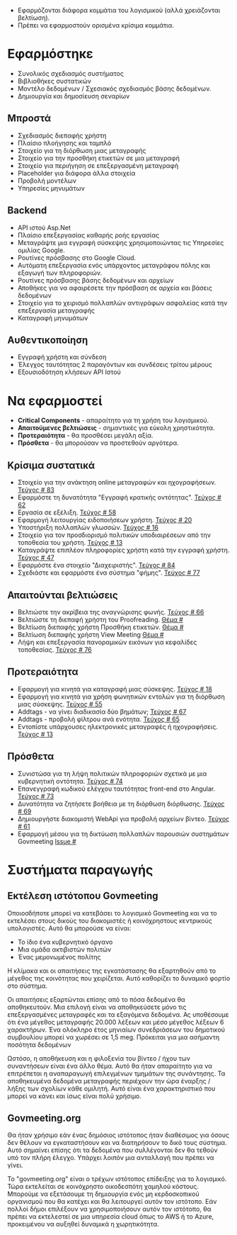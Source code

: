 <!-- Do not edit this file. It was translated by Google. -->

<ul>
<li> Εφαρμόζονται διάφορα κομμάτια του λογισμικού (αλλά χρειάζονται βελτίωση). </li>
<li> Πρέπει να εφαρμοστούν ορισμένα κρίσιμα κομμάτια. </li>
</ul><h1> Εφαρμόστηκε </h1>
<ul>
<li> Συνολικός σχεδιασμός συστήματος </li>
<li> Βιβλιοθήκες συστατικών </li>
<li> Μοντέλο δεδομένων / Σχεσιακός σχεδιασμός βάσης δεδομένων. </li>
<li> Δημιουργία και δημοσίευση σεναρίων </li>
</ul><h2> Μπροστά </h2>
<ul>
<li> Σχεδιασμός διεπαφής χρήστη </li>
<li> Πλαίσιο πλοήγησης και ταμπλό </li>
<li> Στοιχείο για τη διόρθωση μιας μεταγραφής </li>
<li> Στοιχείο για την προσθήκη ετικετών σε μια μεταγραφή </li>
<li> Στοιχείο για περιήγηση σε επεξεργασμένη μεταγραφή </li>
<li> Placeholder για διάφορα άλλα στοιχεία </li>
<li> Προβολή μοντέλων </li>
<li> Υπηρεσίες μηνυμάτων </li>
</ul><h2> Backend </h2>
<ul>
<li> API ιστού Asp.Net </li>
<li> Πλαίσιο επεξεργασίας καθαρής ροής εργασίας </li>
<li> Μεταγράψτε μια εγγραφή σύσκεψης χρησιμοποιώντας τις Υπηρεσίες ομιλίας Google. </li>
<li> Ρουτίνες πρόσβασης στο Google Cloud. </li>
<li> Αυτόματη επεξεργασία ενός υπάρχοντος μεταγράφου πόλης και εξαγωγή των πληροφοριών. </li>
<li> Ρουτίνες πρόσβασης βάσης δεδομένων και αρχείων </li>
<li> Αποθήκες για να αφαιρέσετε την πρόσβαση σε αρχεία και βάσεις δεδομένων </li>
<li> Στοιχείο για το χειρισμό πολλαπλών αντιγράφων ασφαλείας κατά την επεξεργασία μεταγραφής </li>
<li> Καταγραφή μηνυμάτων </li>
</ul><h2> Αυθεντικοποίηση </h2>
<ul>
<li> Εγγραφή χρήστη και σύνδεση </li>
<li> Έλεγχος ταυτότητας 2 παραγόντων και συνδέσεις τρίτου μέρους </li>
<li> Εξουσιοδότηση κλήσεων API Ιστού </li>
</ul><h1> Να εφαρμοστεί </h1>
<ul>
<li> <b>Critical Components</b> - απαραίτητο για τη χρήση του λογισμικού. </li>
<li> <b>Απαιτούμενες βελτιώσεις</b> - σημαντικές για εύκολη χρηστικότητα. </li>
<li> <b>Προτεραιότητα</b> - θα προσθέσει μεγάλη αξία. </li>
<li> <b>Πρόσθετα</b> - θα μπορούσαν να προστεθούν αργότερα. </li>
</ul><h2> Κρίσιμα συστατικά </h2>
<ul>
<li> Στοιχείο για την ανάκτηση online μεταγραφών και ηχογραφήσεων. <a href="https://github.com/govmeeting/govmeeting/issues/83">Τεύχος
# 83</a> </li>
<li> Εφαρμόστε τη δυνατότητα "Εγγραφή κρατικής οντότητας". <a href="https://github.com/govmeeting/govmeeting/issues/62">Τεύχος
# 62</a> </li>
<li> Εργασία σε εξέλιξη. <a href="https://github.com/govmeeting/govmeeting/issues/58">Τεύχος
# 58</a> </li>
<li> Εφαρμογή λειτουργίας ειδοποιήσεων χρήστη. <a href="https://github.com/govmeeting/govmeeting/issues/20">Τεύχος
# 20</a> </li>
<li> Υποστήριξη πολλαπλών γλωσσών. <a href="https://github.com/govmeeting/govmeeting/issues/16">Τεύχος
# 16</a> </li>
<li> Στοιχείο για τον προσδιορισμό πολιτικών υποδιαιρέσεων από την τοποθεσία του χρήστη. <a href="https://github.com/govmeeting/govmeeting/issues/13">Τεύχος
# 13</a> </li>
<li> Καταγράψτε επιπλέον πληροφορίες χρήστη κατά την εγγραφή χρήστη. <a href="https://github.com/govmeeting/govmeeting/issues/47">Τεύχος
# 47</a> </li>
<li> Εφαρμόστε ένα στοιχείο "Διαχειριστής". <a href="https://github.com/govmeeting/govmeeting/issues/84">Τεύχος
# 84</a> </li>
<li> Σχεδιάστε και εφαρμόστε ένα σύστημα "φήμης". <a href="https://github.com/govmeeting/govmeeting/issues/77">Τεύχος
# 77</a> </li>
</ul><h2> Απαιτούνται βελτιώσεις </h2>
<ul>
<li> Βελτιώστε την ακρίβεια της αναγνώρισης φωνής. <a href="https://github.com/govmeeting/govmeeting/issues/66">Τεύχος
# 66</a> </li>
<li> Βελτιώστε τη διεπαφή χρήστη του Proofreading. <a href="https://github.com/govmeeting/govmeeting/issues/">Θέμα #</a> </li>
<li> Βελτίωση διεπαφής χρήστη Προσθήκη ετικετών. <a href="https://github.com/govmeeting/govmeeting/issues/">Θέμα #</a> </li>
<li> Βελτίωση διεπαφής χρήστη View Meeting <a href="https://github.com/govmeeting/govmeeting/issues/">Θέμα #</a> </li>
<li> Λήψη και επεξεργασία πανοραμικών εικόνων για κεφαλίδες τοποθεσίας. <a href="https://github.com/govmeeting/govmeeting/issues/76">Τεύχος
# 76</a> </li>
</ul><h2> Προτεραιότητα </h2>
<ul>
<li> Εφαρμογή για κινητά για καταγραφή μιας σύσκεψης. <a href="https://github.com/govmeeting/govmeeting/issues/18">Τεύχος
# 18</a> </li>
<li> Εφαρμογή για κινητά για χρήση φωνητικών εντολών για τη διόρθωση μιας σύσκεψης. <a href="https://github.com/govmeeting/govmeeting/issues/55">Τεύχος
# 55</a> </li>
<li> Addtags - να γίνει διαδικασία δύο βημάτων; <a href="https://github.com/govmeeting/govmeeting/issues/67">Τεύχος
# 67</a> </li>
<li> Addtags - προβολή φίλτρου ανά ενότητα. <a href="https://github.com/govmeeting/govmeeting/issues/65">Τεύχος
# 65</a> </li>
<li> Εντοπίστε υπάρχουσες ηλεκτρονικές μεταγραφές ή ηχογραφήσεις. <a href="https://github.com/govmeeting/govmeeting/issues/13">Τεύχος
# 13</a> </li>
</ul><h2> Πρόσθετα </h2>
<ul>
<li> Συνιστώσα για τη λήψη πολιτικών πληροφοριών σχετικά με μια κυβερνητική οντότητα. <a href="https://github.com/govmeeting/govmeeting/issues/74">Τεύχος
# 74</a> </li>
<li> Επανεγγραφή κωδικού ελέγχου ταυτότητας front-end στο Angular. <a href="https://github.com/govmeeting/govmeeting/issues/73">Τεύχος
# 73</a> </li>
<li> Δυνατότητα να ζητήσετε βοήθεια με τη διόρθωση διόρθωσης. <a href="https://github.com/govmeeting/govmeeting/issues/69">Τεύχος
# 69</a> </li>
<li> Δημιουργήστε διακομιστή WebApi για προβολή αρχείων βίντεο. <a href="https://github.com/govmeeting/govmeeting/issues/61">Τεύχος
# 61</a> </li>
<li> Εφαρμογή μέσου για τη δικτύωση πολλαπλών παρουσιών συστημάτων Govmeeting <a href="https://github.com/govmeeting/govmeeting/issues/">Issue #</a> </li>
</ul><h1> Συστήματα παραγωγής </h1><h2> Εκτέλεση ιστότοπου Govmeeting </h2>
<p> Οποιοσδήποτε μπορεί να κατεβάσει το λογισμικό Govmeeting και να το εκτελέσει στους δικούς του διακομιστές ή κοινόχρηστους κεντρικούς υπολογιστές. Αυτό θα μπορούσε να είναι: </p>

<ul>
<li> Το ίδιο ένα κυβερνητικό όργανο </li>
<li> Μια ομάδα ακτιβιστών πολιτών </li>
<li> Ένας μεμονωμένος πολίτης </li>
</ul>
<p> Η κλίμακα και οι απαιτήσεις της εγκατάστασης θα εξαρτηθούν από το μέγεθος της κοινότητας που χειρίζεται. Αυτό καθορίζει το δυναμικό φορτίο στο σύστημα. </p>

<p> Οι απαιτήσεις εξαρτώνται επίσης από το πόσα δεδομένα θα αποθηκευτούν. Μια επιλογή είναι να αποθηκεύσετε μόνο τις επεξεργασμένες μεταγραφές και τα εξαγόμενα δεδομένα. Ας υποθέσουμε ότι ένα μέγεθος μεταγραφής 20.000 λέξεων και μέσο μέγεθος λέξεων 6 χαρακτήρων. Ένα ολόκληρο έτος μηνιαίων συνεδριάσεων του δημοτικού συμβουλίου μπορεί να χωρέσει σε 1,5 meg. Πρόκειται για μια ασήμαντη ποσότητα δεδομένων </p>

<p> Ωστόσο, η αποθήκευση και η φιλοξενία του βίντεο / ήχου των συναντήσεων είναι ένα άλλο θέμα. Αυτό θα ήταν απαραίτητο για να επιτρέπεται η αναπαραγωγή επιλεγμένων τμημάτων της συνάντησης. Τα αποθηκευμένα δεδομένα μεταγραφής περιέχουν την ώρα έναρξης / λήξης των σχολίων κάθε ομιλητή. Αυτό είναι ένα χαρακτηριστικό που μπορεί να κάνει και ίσως είναι πολύ χρήσιμο. </p>
<h2> Govmeeting.org </h2>
<p> Θα ήταν χρήσιμο εάν ένας δημόσιος ιστότοπος ήταν διαθέσιμος για όσους δεν θέλουν να εγκαταστήσουν και να διατηρήσουν το δικό τους σύστημα. Αυτό σημαίνει επίσης ότι τα δεδομένα που συλλέγονται δεν θα τεθούν υπό τον πλήρη έλεγχο. Υπάρχει λοιπόν μια ανταλλαγή που πρέπει να γίνει. </p>

<p> Το "govmeeting.org" είναι ο τρέχων ιστότοπος επίδειξης για το λογισμικό. Τώρα εκτελείται σε κοινόχρηστο οικοδεσπότη χαμηλού κόστους. Μπορούμε να εξετάσουμε τη δημιουργία ενός μη κερδοσκοπικού οργανισμού που θα κατέχει και θα λειτουργεί αυτόν τον ιστότοπο. Εάν πολλοί δήμοι επιλέξουν να χρησιμοποιήσουν αυτόν τον ιστότοπο, θα πρέπει να εκτελεστεί σε μια υπηρεσία cloud όπως το AWS ή το Azure, προκειμένου να αυξηθεί δυναμικά η χωρητικότητα. </p>
